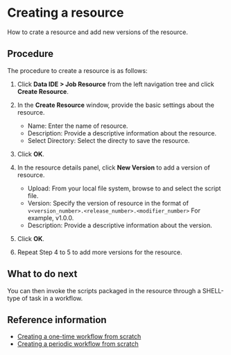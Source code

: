 # Creating a resource

How to crate a resource and add new versions of the resource.

## Procedure

The procedure to create a resource is as follows:

1. Click **Data IDE > Job Resource** from the left navigation tree and click **Create Resource**.

2. In the **Create Resource** window, provide the basic settings about the resource.

   - Name: Enter the name of resource.
   - Description: Provide a descriptive information about the resource.
   - Select Directory: Select the directy to save the resource.

3. Click **OK**.

4. In the resource details panel, click **New Version** to add a version of resource.

   - Upload: From your local file system, browse to and select the script file.
   - Version: Specify the version of resource in the format of `v<version_number>.<release_number>.<modifier_number>`
      For example, v1.0.0.
   - Description: Provide a descriptive information about the version.

5. Click **OK**.  

6. Repeat Step 4 to 5 to add more versions for the resource.

## What to do next

You can then invoke the scripts packaged in the resource through a SHELL-type of task in a workflow.

## Reference information

- [Creating a one-time workflow from scratch](creating_workflow_onetime)
- [Creating a periodic workflow from scratch](creating_workflow_periodic)
